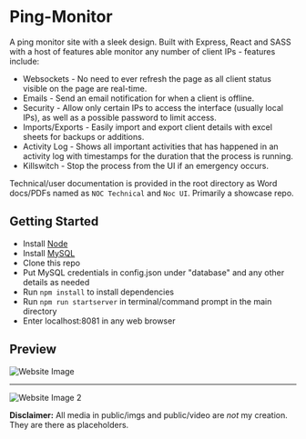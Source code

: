 # Ping-Monitor

A ping monitor site with a sleek design. Built with Express, React and SASS with a host of features able monitor any number of client IPs - features include:

  * Websockets - No need to ever refresh the page as all client status visible on the page are real-time.
  * Emails - Send an email notification for when a client is offline.
  * Security - Allow only certain IPs to access the interface (usually local IPs), as well as a possible password to limit access.
  * Imports/Exports - Easily import and export client details with excel sheets for backups or additions.
  * Activity Log - Shows all important activities that has happened in an activity log with timestamps for the duration that the process is running.
  * Killswitch - Stop the process from the UI if an emergency occurs.

Technical/user documentation is provided in the root directory as Word docs/PDFs named as `NOC Technical` and `Noc UI`. Primarily a showcase repo.

## Getting Started

  * Install [Node](https://nodejs.org/en/)
  * Install [MySQL](https://www.mysql.com/products/community/)
  * Clone this repo
  * Put MySQL credentials in config.json under "database" and any other details as needed
  * Run `npm install` to install dependencies
  * Run `npm run startserver` in terminal/command prompt in the main directory
  * Enter localhost:8081 in any web browser

## Preview

![Website Image](https://i.imgur.com/aIRztu3.png)
***
![Website Image 2](https://i.imgur.com/QYNvrQH.png)

**Disclaimer:** All media in public/imgs and public/video are *not* my creation. They are there as placeholders.
